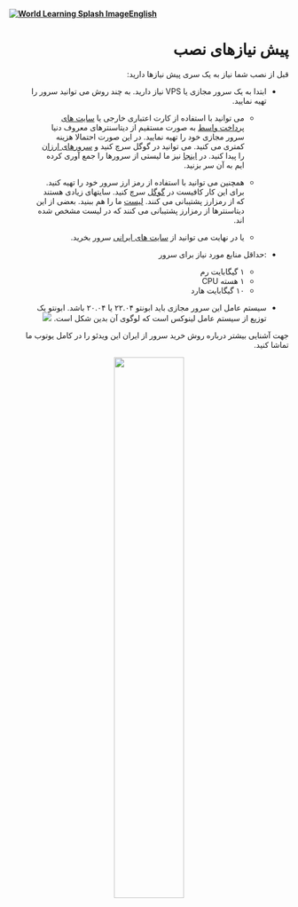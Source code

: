 [**![World Learning Splash Image](https://user-images.githubusercontent.com/125398461/229074810-599bd7f9-0bc1-44a9-b76e-90bf7e182314.png)English**](https://github.com/hiddify/hiddify-config/wiki/Installation-prerequisites)
<div dir="rtl">

# پیش نیازهای نصب

قبل از نصب شما نیاز به یک سری پیش نیازها دارید:

- ابتدا به یک سرور مجازی یا VPS نیاز دارید. به چند روش می توانید سرور را تهیه نمایید.
    - می توانید با استفاده از کارت اعتباری خارجی یا [سایت های پرداخت واسط](https://www.google.com/search?q=%D9%BE%D8%B1%D8%AF%D8%A7%D8%AE%D8%AA+%D9%81%D8%A7%DA%A9%D8%AA%D9%88%D8%B1+%D8%AE%D8%A7%D8%B1%D8%AC%DB%8C) به صورت مستقیم از دیتاسنترهای معروف دنیا سرور مجازی خود را تهیه نمایید.
در این صورت احتمالا هزینه کمتری می کنید. می توانید در گوگل سرچ کنید و [سرورهای ارزان](https://www.google.com/search?q=buy+cheap+and+good+quality+vps+server) را پیدا کنید. در [اینجا](https://github.com/hiddify/awesome-freedom/blob/main/vps-providers.md) نیز ما لیستی از سرورها را جمع آوری کرده ایم به آن سر بزنید.

    - همچنین می توانید با استفاده از رمز ارز سرور خود را تهیه کنید. برای این کار کافیست در [گوگل](https://www.google.com/search?q=purchase+vps+via+crypto)  سرچ کنید. سایتهای زیادی هستند که از رمزارز پشتیبانی می کنند. [لیست](https://github.com/hiddify/awesome-freedom/blob/main/vps-providers.md) ما را هم ببنید. بعضی از این دیتاسنترها از رمزارز پشتیبانی می کنند که در لیست مشخص شده اند.
   
    - یا در نهایت می توانید از [سایت های ایرانی](https://www.google.com/search?q=%D8%AE%D8%B1%DB%8C%D8%AF+%D8%B3%D8%B1%D9%88%D8%B1+%D9%85%D8%AC%D8%A7%D8%B2%DB%8C) سرور بخرید.

- :حداقل منابع مورد نیاز برای سرور 
  - ۱ گیگابایت رم
  - ۱ هسته CPU
  - ۱۰ گیگابایت هارد
- سیستم عامل این سرور مجازی باید ابونتو ۲۲.۰۴ یا ۲۰.۰۴ باشد.
ابونتو یک توزیع از سیستم عامل لینوکس است که لوگوی آن بدین شکل است. ![](https://img.shields.io/badge/Ubuntu--E95420?style=flat-square&logo=ubuntu)

جهت آشنایی بیشتر درباره روش خرید سرور از ایران این ویدئو را در کامل یوتوب ما تماشا کنید.

</div>
    
    
<div align=center>

<a href="https://youtu.be/tcd1wBUR3cY" />
<img width="50%" src="https://user-images.githubusercontent.com/125398461/229348575-c564efe9-02dc-4b97-bf66-410060934a94.png" />
</a>
</div>


</details>
